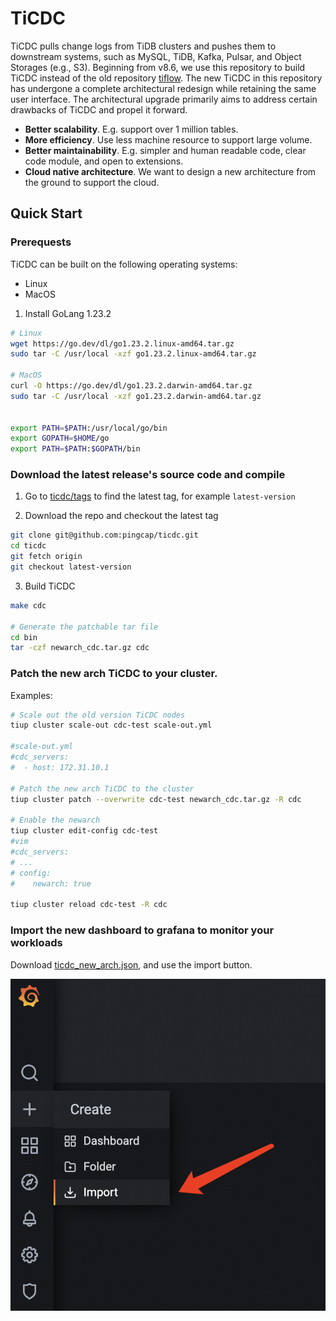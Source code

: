 TiCDC
====
TiCDC pulls change logs from TiDB clusters and pushes them to downstream systems, such as MySQL, TiDB, Kafka, Pulsar, and Object Storages (e.g., S3). Beginning from v8.6, we use this repository to build TiCDC instead of the old repository [tiflow](https://github.com/pingcap/tiflow). The new TiCDC in this repository has undergone a complete architectural redesign while retaining the same user interface. The architectural upgrade primarily aims to address certain drawbacks of TiCDC and propel it forward.

* **Better scalability**. E.g. support over 1 million tables.
* **More efficiency**. Use less machine resource to support large volume.
* **Better maintainability**. E.g. simpler and human readable code, clear code module, and open to extensions.
* **Cloud native architecture**. We want to design a new architecture from the ground to support the cloud.

## Quick Start

### Prerequests
TiCDC can be built on the following operating systems:

* Linux
* MacOS

1. Install GoLang 1.23.2

```bash
# Linux
wget https://go.dev/dl/go1.23.2.linux-amd64.tar.gz
sudo tar -C /usr/local -xzf go1.23.2.linux-amd64.tar.gz

# MacOS
curl -O https://go.dev/dl/go1.23.2.darwin-amd64.tar.gz
sudo tar -C /usr/local -xzf go1.23.2.darwin-amd64.tar.gz


export PATH=$PATH:/usr/local/go/bin
export GOPATH=$HOME/go
export PATH=$PATH:$GOPATH/bin
```

### Download the latest release's source code and compile

1. Go to [ticdc/tags](https://github.com/pingcap/ticdc/tags) to find the latest tag, for example `latest-version`

2. Download the repo and checkout the latest tag
```bash
git clone git@github.com:pingcap/ticdc.git
cd ticdc
git fetch origin
git checkout latest-version
```

3. Build TiCDC

```bash
make cdc

# Generate the patchable tar file
cd bin
tar -czf newarch_cdc.tar.gz cdc
```

### Patch the new arch TiCDC to your cluster.

Examples:
```bash
# Scale out the old version TiCDC nodes
tiup cluster scale-out cdc-test scale-out.yml

#scale-out.yml
#cdc_servers:
#  - host: 172.31.10.1

# Patch the new arch TiCDC to the cluster
tiup cluster patch --overwrite cdc-test newarch_cdc.tar.gz -R cdc

# Enable the newarch
tiup cluster edit-config cdc-test
#vim
#cdc_servers:
# ...
# config:
#    newarch: true

tiup cluster reload cdc-test -R cdc
```

### Import the new dashboard to grafana to monitor your workloads
Download [ticdc_new_arch.json](https://github.com/pingcap/ticdc/blob/master/metrics/grafana/ticdc_new_arch.json), and use the import button.

![](./docs/media/grafana_import.png)
